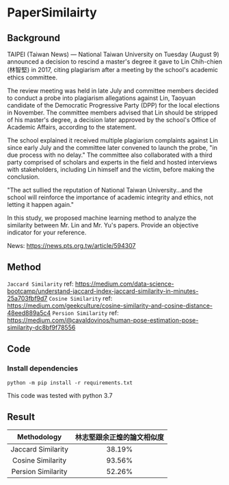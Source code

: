 # PaperSimilairty
## Background
TAIPEI (Taiwan News) — National Taiwan University on Tuesday (August 9) announced a decision to rescind a master's degree it gave to Lin Chih-chien (林智堅) in 2017, citing plagiarism after a meeting by the school's academic ethics committee.

The review meeting was held in late July and committee members decided to conduct a probe into plagiarism allegations against Lin, Taoyuan candidate of the Democratic Progressive Party (DPP) for the local elections in November. The committee members advised that Lin should be stripped of his master's degree, a decision later approved by the school's Office of Academic Affairs, according to the statement.

The school explained it received multiple plagiarism complaints against Lin since early July and the committee later convened to launch the probe, "in due process with no delay." The committee also collaborated with a third party comprised of scholars and experts in the field and hosted interviews with stakeholders, including Lin himself and the victim, before making the conclusion.

"The act sullied the reputation of National Taiwan University...and the school will reinforce the importance of academic integrity and ethics, not letting it happen again."

In this study, we proposed machine learning method to analyze the similarity between Mr. Lin and Mr. Yu's papers. Provide an objective indicator for your reference.

News: https://news.pts.org.tw/article/594307

## Method
```Jaccard Similarity``` ref: https://medium.com/data-science-bootcamp/understand-jaccard-index-jaccard-similarity-in-minutes-25a703fbf9d7
```Cosine Similarity``` ref: https://medium.com/geekculture/cosine-similarity-and-cosine-distance-48eed889a5c4
```Persion Similarity``` ref: https://medium.com/@cavaldovinos/human-pose-estimation-pose-similarity-dc8bf9f78556

## Code

### Install dependencies

```
python -m pip install -r requirements.txt
```

This code was tested with python 3.7

## Result
| Methodology | 林志堅跟余正煌的論文相似度 |
| :--: | :--: |
| Jaccard Similarity | 38.19% |
| Cosine Similarity | 93.56% |
| Persion Similarity | 52.26% |
